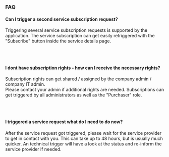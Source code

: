 ### FAQ

#### Can I trigger a second service subscription request?
Triggering several service subscription requests is supported by the application.
The service subscription can get easily retriggered with the "Subscribe" button inside the service details page.

<br>
<br>

#### I dont have subscription rights - how can I receive the necessary rights?
Subscription rights can get shared / assigned by the company admin / company IT admin.  
Please contact your admin if additional rights are needed. Subscriptions can get triggered by all administrators as well as the "Purchaser" role.

<br>
<br>

#### I triggered a service request what do I need to do now?
After the service request got triggered, please wait for the service provider to get in contact with you. This can take up to 48 hours, but is usually much quicker. An technical trigger will have a look at the status and re-inform the service provider if needed.

<br>
<br>
